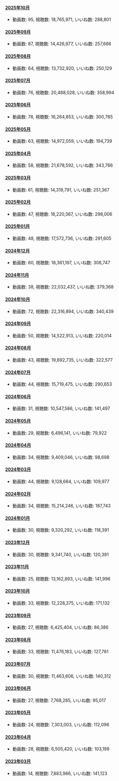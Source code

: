 #### [2025年10月](videos/202510 "wikilink")

-   動画数: 95, 視聴数: 18,765,971, いいね数: 288,801

#### [2025年09月](videos/202509 "wikilink")

-   動画数: 87, 視聴数: 14,426,977, いいね数: 257,666

#### [2025年08月](videos/202508 "wikilink")

-   動画数: 64, 視聴数: 13,732,920, いいね数: 250,129

#### [2025年07月](videos/202507 "wikilink")

-   動画数: 76, 視聴数: 20,488,028, いいね数: 358,994

#### [2025年06月](videos/202506 "wikilink")

-   動画数: 78, 視聴数: 16,264,853, いいね数: 300,785

#### [2025年05月](videos/202505 "wikilink")

-   動画数: 63, 視聴数: 14,972,059, いいね数: 194,739

#### [2025年04月](videos/202504 "wikilink")

-   動画数: 58, 視聴数: 21,678,592, いいね数: 343,766

#### [2025年03月](videos/202503 "wikilink")

-   動画数: 61, 視聴数: 14,319,791, いいね数: 251,367

#### [2025年02月](videos/202502 "wikilink")

-   動画数: 47, 視聴数: 16,220,367, いいね数: 298,006

#### [2025年01月](videos/202501 "wikilink")

-   動画数: 48, 視聴数: 17,572,736, いいね数: 291,605

#### [2024年12月](videos/202412 "wikilink")

-   動画数: 60, 視聴数: 18,361,197, いいね数: 308,747

#### [2024年11月](videos/202411 "wikilink")

-   動画数: 38, 視聴数: 22,032,437, いいね数: 379,368

#### [2024年10月](videos/202410 "wikilink")

-   動画数: 72, 視聴数: 22,316,894, いいね数: 340,439

#### [2024年09月](videos/202409 "wikilink")

-   動画数: 50, 視聴数: 14,522,913, いいね数: 220,014

#### [2024年08月](videos/202408 "wikilink")

-   動画数: 43, 視聴数: 19,692,735, いいね数: 322,577

#### [2024年07月](videos/202407 "wikilink")

-   動画数: 44, 視聴数: 15,719,475, いいね数: 290,653

#### [2024年06月](videos/202406 "wikilink")

-   動画数: 31, 視聴数: 10,547,586, いいね数: 141,497

#### [2024年05月](videos/202405 "wikilink")

-   動画数: 29, 視聴数: 6,496,141, いいね数: 79,922

#### [2024年04月](videos/202404 "wikilink")

-   動画数: 34, 視聴数: 9,409,046, いいね数: 98,698

#### [2024年03月](videos/202403 "wikilink")

-   動画数: 44, 視聴数: 9,128,664, いいね数: 109,977

#### [2024年02月](videos/202402 "wikilink")

-   動画数: 34, 視聴数: 15,214,246, いいね数: 187,743

#### [2024年01月](videos/202401 "wikilink")

-   動画数: 30, 視聴数: 9,320,292, いいね数: 118,391

#### [2023年12月](videos/202312 "wikilink")

-   動画数: 30, 視聴数: 9,341,740, いいね数: 120,391

#### [2023年11月](videos/202311 "wikilink")

-   動画数: 25, 視聴数: 13,162,893, いいね数: 141,996

#### [2023年10月](videos/202310 "wikilink")

-   動画数: 33, 視聴数: 12,228,375, いいね数: 171,132

#### [2023年09月](videos/202309 "wikilink")

-   動画数: 27, 視聴数: 6,425,404, いいね数: 86,386

#### [2023年08月](videos/202308 "wikilink")

-   動画数: 33, 視聴数: 11,476,183, いいね数: 127,761

#### [2023年07月](videos/202307 "wikilink")

-   動画数: 30, 視聴数: 11,463,606, いいね数: 140,312

#### [2023年06月](videos/202306 "wikilink")

-   動画数: 27, 視聴数: 7,768,285, いいね数: 95,017

#### [2023年05月](videos/202305 "wikilink")

-   動画数: 24, 視聴数: 7,303,003, いいね数: 112,096

#### [2023年04月](videos/202304 "wikilink")

-   動画数: 28, 視聴数: 6,505,420, いいね数: 103,198

#### [2023年03月](videos/202303 "wikilink")

-   動画数: 14, 視聴数: 7,883,966, いいね数: 141,123


